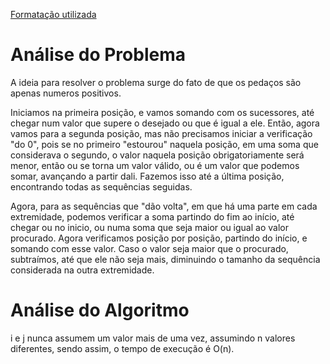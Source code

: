[Formatação utilizada](https://katex.org/docs/supported.html)
# Análise do Problema
A ideia para resolver o problema surge do fato de que os pedaços são apenas numeros positivos. 

Iniciamos na primeira posição, e vamos somando com os sucessores, até chegar num valor que supere o desejado ou que é igual a ele. Então, agora vamos para a segunda posição, mas não precisamos iniciar a verificação "do 0", pois se no primeiro "estourou" naquela posição, em uma soma que considerava o segundo, o valor naquela posição obrigatoriamente será menor, então ou se torna um valor válido, ou é um valor que podemos somar, avançando a partir dali. 
Fazemos isso até a última posição, encontrando todas as sequências seguidas. 

Agora, para as sequências que "dão volta", em que há uma parte em cada extremidade, podemos verificar a soma partindo do fim ao início, até chegar ou no inicio, ou numa soma que seja maior ou igual ao valor procurado. Agora verificamos posição por posição, partindo do início, e somando com esse valor. Caso o valor seja maior que o procurado, subtraímos, até que ele não seja mais, diminuindo o tamanho da sequência considerada na outra extremidade. 

# Análise do Algoritmo
i e j nunca assumem um valor mais de uma vez, assumindo n valores diferentes, sendo assim, o tempo de execução é O(n). 